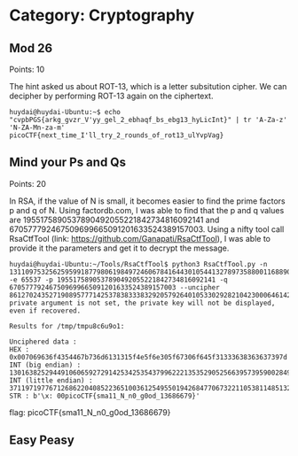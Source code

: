 # Category: Cryptography

## Mod 26
Points: 10

The hint asked us about ROT-13, which is a letter subsitution cipher. We can decipher by performing ROT-13 again on the ciphertext.

```
huydai@huydai-Ubuntu:~$ echo "cvpbPGS{arkg_gvzr_V'yy_gel_2_ebhaqf_bs_ebg13_hyLicInt}" | tr 'A-Za-z' 'N-ZA-Mn-za-m'
picoCTF{next_time_I'll_try_2_rounds_of_rot13_ulYvpVag}
```

## Mind your Ps and Qs
Points: 20

In RSA, if the value of N is small, it becomes easier to find the prime factors p and q of N. Using factordb.com, I was able to find that the p and q values are 1955175890537890492055221842734816092141 and 670577792467509699665091201633524389157003. Using a nifty tool call RsaCtfTool (link: https://github.com/Ganapati/RsaCtfTool), I was able to provide it the parameters and get it to decrypt the message.

````
huydai@huydai-Ubuntu:~/Tools/RsaCtfTool$ python3 RsaCtfTool.py -n 1311097532562595991877980619849724606784164430105441327897358800116889057763413423 -e 65537 -p 1955175890537890492055221842734816092141 -q 670577792467509699665091201633524389157003 --uncipher 861270243527190895777142537838333832920579264010533029282104230006461420086153423
private argument is not set, the private key will not be displayed, even if recovered.

Results for /tmp/tmpu8c6u9o1:

Unciphered data :
HEX : 0x007069636f4354467b736d6131315f4e5f6e305f67306f645f31333638363637397d
INT (big endian) : 13016382529449106065927291425342535437996222135352905256639573959002849415739773
INT (little endian) : 3711971977671268622040852236510036125495501942684770673221105381148513202625671168
STR : b'\x: 00picoCTF{sma11_N_n0_g0od_13686679}'
````

flag: picoCTF{sma11_N_n0_g0od_13686679}

## Easy Peasy
